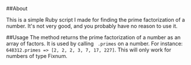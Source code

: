 ##About

This is a simple Ruby script I made for finding the prime factorization of a number. It's not very good, and you probably have no reason to use it.

##Usage
The method returns the prime factorization of a number as an array of factors. It is used by calling ``` .primes``` on a number. For instance: ``` 648312.primes => [2, 2, 2, 3, 7, 17, 227]```. This will only work for numbers of type Fixnum. 
